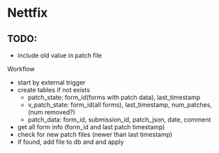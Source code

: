# Nettfix


## TODO:

  * include old value in patch file

Workflow 
  * start by external trigger
  * create tables if not exists 
    * patch_state: form_id(forms with patch data), last_timestamp
    * v_patch_state: form_id(all forms), last_timestamp, num_patches, (num removed?)
    * patch_data: form_id, submission_id, patch_json, date, comment
  * get all form info (form_id and last patch timestamp)
  * check for new patch files (newer than last timestamp)
  * if found, add file to db and and apply



